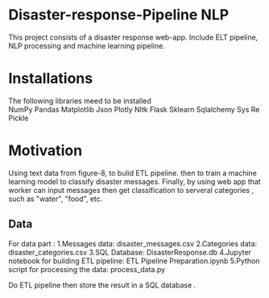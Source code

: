 # Disaster-response-Pipeline NLP
This project consists of a disaster response web-app. Include ELT pipeline, NLP processing and machine learning pipeline. 
# Installations 
 The following libraries meed to be installed  
NumPy
Pandas
Matplotlib
Json
Plotly
Nltk
Flask
Sklearn
Sqlalchemy
Sys
Re
Pickle
# Motivation
 Using text data from figure-8, to bulid ETL pipeline. then to train a machine learning model to classify disaster messages. Finally, by using web app that worker can input messages then get classification to serveral categories , such as "water", "food", etc.  
  
## Data 
   For data part : 
1.Messages data: disaster_messages.csv 
2.Categories data: disaster_categories.csv 
3.SQL Database: DisasterResponse.db 
4.Jupyter notebook for building ETL pipeline: ETL Pipeline Preparation.ipynb 
5.Python script for processing the data: process_data.py 
   
   Do ETL pipeline then store the result in a SQL database .
   
